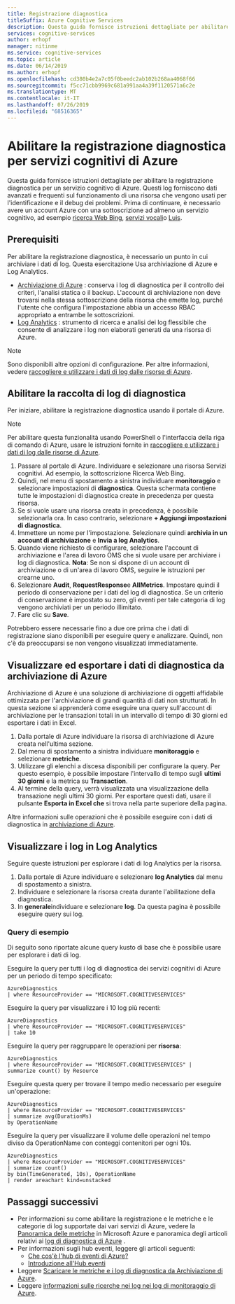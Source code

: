 ```yaml
---
title: Registrazione diagnostica
titleSuffix: Azure Cognitive Services
description: Questa guida fornisce istruzioni dettagliate per abilitare la registrazione diagnostica per un servizio cognitivo di Azure. Questi log forniscono dati avanzati e frequenti sul funzionamento di una risorsa che vengono usati per l'identificazione e il debug dei problemi.
services: cognitive-services
author: erhopf
manager: nitinme
ms.service: cognitive-services
ms.topic: article
ms.date: 06/14/2019
ms.author: erhopf
ms.openlocfilehash: cd380b4e2a7c05f0beedc2ab102b268aa4068f66
ms.sourcegitcommit: f5cc71cbb9969c681a991aa4a39f1120571a6c2e
ms.translationtype: MT
ms.contentlocale: it-IT
ms.lasthandoff: 07/26/2019
ms.locfileid: "68516365"
---
```

# <a name="enable-diagnostic-logging-for-azure-cognitive-services"></a>Abilitare la registrazione diagnostica per servizi cognitivi di Azure

Questa guida fornisce istruzioni dettagliate per abilitare la registrazione diagnostica per un servizio cognitivo di Azure. Questi log forniscono dati avanzati e frequenti sul funzionamento di una risorsa che vengono usati per l'identificazione e il debug dei problemi. Prima di continuare, è necessario avere un account Azure con una sottoscrizione ad almeno un servizio cognitivo, ad esempio [ricerca Web Bing](https://docs.microsoft.com/azure/cognitive-services/bing-web-search/overview), [servizi vocali](https://docs.microsoft.com/azure/cognitive-services/speech-service/overview)o [Luis](https://docs.microsoft.com/azure/cognitive-services/luis/what-is-luis).

## <a name="prerequisites"></a>Prerequisiti

Per abilitare la registrazione diagnostica, è necessario un punto in cui archiviare i dati di log. Questa esercitazione Usa archiviazione di Azure e Log Analytics.

* [Archiviazione di Azure](https://docs.microsoft.com/azure/monitoring-and-diagnostics/monitoring-archive-diagnostic-logs) : conserva i log di diagnostica per il controllo dei criteri, l'analisi statica o il backup. L'account di archiviazione non deve trovarsi nella stessa sottoscrizione della risorsa che emette log, purché l'utente che configura l'impostazione abbia un accesso RBAC appropriato a entrambe le sottoscrizioni.
* [Log Analytics](https://docs.microsoft.com/azure/monitoring-and-diagnostics/monitor-stream-diagnostic-logs-log-analytics) : strumento di ricerca e analisi dei log flessibile che consente di analizzare i log non elaborati generati da una risorsa di Azure.

> [!NOTE]
> Sono disponibili altre opzioni di configurazione. Per altre informazioni, vedere [raccogliere e utilizzare i dati di log dalle risorse di Azure](https://docs.microsoft.com/azure/azure-monitor/platform/diagnostic-logs-overview).

## <a name="enable-diagnostic-log-collection"></a>Abilitare la raccolta di log di diagnostica  

Per iniziare, abilitare la registrazione diagnostica usando il portale di Azure.

> [!NOTE]
> Per abilitare questa funzionalità usando PowerShell o l'interfaccia della riga di comando di Azure, usare le istruzioni fornite in [raccogliere e utilizzare i dati di log dalle risorse di Azure](https://docs.microsoft.com/azure/azure-monitor/platform/diagnostic-logs-overview#diagnostic-settings).

1. Passare al portale di Azure. Individuare e selezionare una risorsa Servizi cognitivi. Ad esempio, la sottoscrizione Ricerca Web Bing.   
2. Quindi, nel menu di spostamento a sinistra individuare **monitoraggio** e selezionare impostazioni di **diagnostica**. Questa schermata contiene tutte le impostazioni di diagnostica create in precedenza per questa risorsa.
3. Se si vuole usare una risorsa creata in precedenza, è possibile selezionarla ora. In caso contrario, selezionare **+ Aggiungi impostazioni di diagnostica**.
4. Immettere un nome per l'impostazione. Selezionare quindi **archivia in un account di archiviazione** e **Invia a log Analytics**.
5. Quando viene richiesto di configurare, selezionare l'account di archiviazione e l'area di lavoro OMS che si vuole usare per archiviare i log di diagnostica. **Nota**: Se non si dispone di un account di archiviazione o di un'area di lavoro OMS, seguire le istruzioni per crearne uno.
6. Selezionare **Audit**, **RequestResponse**e **AllMetrics**. Impostare quindi il periodo di conservazione per i dati del log di diagnostica. Se un criterio di conservazione è impostato su zero, gli eventi per tale categoria di log vengono archiviati per un periodo illimitato.
7. Fare clic su **Save**.

Potrebbero essere necessarie fino a due ore prima che i dati di registrazione siano disponibili per eseguire query e analizzare. Quindi, non c'è da preoccuparsi se non vengono visualizzati immediatamente.

## <a name="view-and-export-diagnostic-data-from-azure-storage"></a>Visualizzare ed esportare i dati di diagnostica da archiviazione di Azure

Archiviazione di Azure è una soluzione di archiviazione di oggetti affidabile ottimizzata per l'archiviazione di grandi quantità di dati non strutturati. In questa sezione si apprenderà come eseguire una query sull'account di archiviazione per le transazioni totali in un intervallo di tempo di 30 giorni ed esportare i dati in Excel.

1. Dalla portale di Azure individuare la risorsa di archiviazione di Azure creata nell'ultima sezione.
2. Dal menu di spostamento a sinistra individuare **monitoraggio** e selezionare **metriche**.
3. Utilizzare gli elenchi a discesa disponibili per configurare la query. Per questo esempio, è possibile impostare l'intervallo di tempo sugli **ultimi 30 giorni** e la metrica su **Transaction**.
4. Al termine della query, verrà visualizzata una visualizzazione della transazione negli ultimi 30 giorni. Per esportare questi dati, usare il pulsante **Esporta in Excel che** si trova nella parte superiore della pagina.

Altre informazioni sulle operazioni che è possibile eseguire con i dati di diagnostica in [archiviazione di Azure](https://docs.microsoft.com/azure/storage/blobs/storage-blobs-introduction).

## <a name="view-logs-in-log-analytics"></a>Visualizzare i log in Log Analytics

Seguire queste istruzioni per esplorare i dati di log Analytics per la risorsa.

1. Dalla portale di Azure individuare e selezionare **log Analytics** dal menu di spostamento a sinistra.
2. Individuare e selezionare la risorsa creata durante l'abilitazione della diagnostica.
3. In **generale**individuare e selezionare **log**. Da questa pagina è possibile eseguire query sui log.

### <a name="sample-queries"></a>Query di esempio

Di seguito sono riportate alcune query kusto di base che è possibile usare per esplorare i dati di log.

Eseguire la query per tutti i log di diagnostica dei servizi cognitivi di Azure per un periodo di tempo specificato:

```kusto
AzureDiagnostics
| where ResourceProvider == "MICROSOFT.COGNITIVESERVICES"
```

Eseguire la query per visualizzare i 10 log più recenti:

```kusto
AzureDiagnostics
| where ResourceProvider == "MICROSOFT.COGNITIVESERVICES"
| take 10
```

Eseguire la query per raggruppare le operazioni per **risorsa**:

```kusto
AzureDiagnostics
| where ResourceProvider == "MICROSOFT.COGNITIVESERVICES" |
summarize count() by Resource
```
Eseguire questa query per trovare il tempo medio necessario per eseguire un'operazione:

```kusto
AzureDiagnostics
| where ResourceProvider == "MICROSOFT.COGNITIVESERVICES"
| summarize avg(DurationMs)
by OperationName
```

Eseguire la query per visualizzare il volume delle operazioni nel tempo diviso da OperationName con conteggi contenitori per ogni 10s.

```kusto
AzureDiagnostics
| where ResourceProvider == "MICROSOFT.COGNITIVESERVICES"
| summarize count()
by bin(TimeGenerated, 10s), OperationName
| render areachart kind=unstacked
```

## <a name="next-steps"></a>Passaggi successivi

* Per informazioni su come abilitare la registrazione e le metriche e le categorie di log supportate dai vari servizi di Azure, vedere la [Panoramica delle metriche](https://docs.microsoft.com/azure/monitoring-and-diagnostics/monitoring-overview-metrics) in Microsoft Azure e panoramica degli articoli relativi ai [log di diagnostica di Azure](https://docs.microsoft.com/azure/azure-monitor/platform/diagnostic-logs-overview) .
* Per informazioni sugli hub eventi, leggere gli articoli seguenti:
  * [Che cos'è l'hub di eventi di Azure?](https://docs.microsoft.com/azure/event-hubs/event-hubs-what-is-event-hubs)
  * [Introduzione all'Hub eventi](https://docs.microsoft.com/azure/event-hubs/event-hubs-csharp-ephcs-getstarted)
* Leggere [Scaricare le metriche e i log di diagnostica da Archiviazione di Azure](https://docs.microsoft.com/azure/storage/blobs/storage-quickstart-blobs-dotnet#download-blobs).
* Leggere [informazioni sulle ricerche nei log nei log di monitoraggio di Azure](https://docs.microsoft.com/azure/log-analytics/log-analytics-log-search-new).
